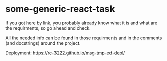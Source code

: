 # some-generic-react-task

If you got here by link, you probably already know what it is and what are the requirments, so go ahead and check.

All the needed info can be found in those requirments and in the comments (and docstrings) around the project.

Deployment: https://rc-3222.github.io/msg-tmp-ed-depl/
